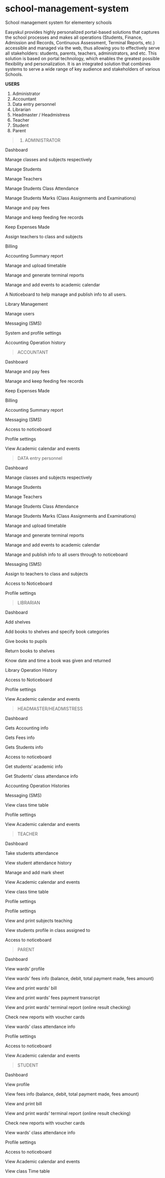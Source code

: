 # school-management-system
 School management system for elementery schools


Easyskul provides highly personalized portal-based solutions that captures the school processes and makes all operations (Students, Finance, Admission and Records, Continuous Assessment, Terminal Reports, etc.) accessible and managed via the web, thus allowing you to effectively serve all stakeholders: students, parents, teachers, administrators, and etc. This solution is based on portal technology, which enables the greatest possible flexibility and personalization. It is an integrated solution that combines systems to serve a wide range of key audience and stakeholders of various Schools.

**USERS**
1. Administrator
2. Accountant
3. Data entry personnel
4. Librarian
5. Headmaster / Headmistress
6. Teacher
7. Student
8. Parent


>1. ADMINISTRATOR

  Dashboard

  Manage classes and subjects respectively

  Manage Students

  Manage Teachers

  Manage Students Class Attendance

  Manage Students Marks (Class Assignments and Examinations)

  Manage and pay fees

  Manage and keep feeding fee records

  Keep Expenses Made

  Assign teachers to class and subjects

  Billing

  Accounting Summary report

  Manage and upload timetable

  Manage and generate terminal reports

  Manage and add events to academic calendar

  A Noticeboard to help manage and publish info to all users.

  Library Management

  Manage users

  Messaging (SMS)

  System and profile settings

  Accounting Operation history



> ACCOUNTANT

  Dashboard

  Manage and pay fees

  Manage and keep feeding fee records

  Keep Expenses Made

  Billing

  Accounting Summary report

  Messaging (SMS)

  Access to noticeboard

  Profile settings

  View Academic calendar and events


>DATA entry personnel

  Dashboard

  Manage classes and subjects respectively

  Manage Students

  Manage Teachers

  Manage Students Class Attendance

  Manage Students Marks (Class Assignments and Examinations)

  Manage and upload timetable

  Manage and generate terminal reports

  Manage and add events to academic calendar

  Manage and publish info to all users through to noticeboard

  Messaging (SMS)

  Assign to teachers to class and subjects

  Access to Noticeboard

  Profile settings

>LIBRARIAN

  Dashboard

  Add shelves

  Add books to shelves and specify book categories

  Give books to pupils

  Return books to shelves

  Know date and time a book was given and returned

  Library Operation History

  Access to Noticeboard

  Profile settings

  View Academic calendar and events


>HEADMASTER/HEADMISTRESS

  Dashboard

  Gets Accounting info

  Gets Fees info

  Gets Students info

  Access to noticeboard

  Get students’ academic info

  Get Students’ class attendance info

  Accounting Operation Histories

  Messaging (SMS)

  View class time table

  Profile settings

  View Academic calendar and events


>TEACHER

  Dashboard

  Take students attendance

  View student attendance history

  Manage and add mark sheet

  View Academic calendar and events

  View class time table

  Profile settings

  Profile settings

  View and print subjects teaching

  View students profile in class assigned to

  Access to noticeboard



>PARENT

  Dashboard

  View wards’ profile

  View wards’ fees info (balance, debit, total payment made, fees amount)

  View and print wards’ bill

  View and print wards’ fees payment transcript

  View and print wards’ terminal report (online result checking)

  Check new reports with voucher cards

  View wards’ class attendance info

  Profile settings

  Access to noticeboard

  View Academic calendar and events



>STUDENT

  Dashboard

  View profile

  View fees info (balance, debit, total payment made, fees amount)

  View and print bill

  View and print wards’ terminal report (online result checking)

  Check new reports with voucher cards

  View wards’ class attendance info

  Profile settings

  Access to noticeboard

  View Academic calendar and events

  View class Time table
